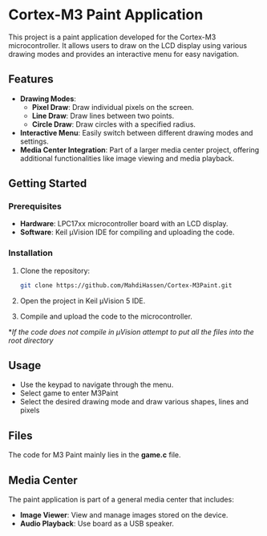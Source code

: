 # Cortex-M3 Paint Application

This project is a paint application developed for the Cortex-M3 microcontroller. It allows users to draw on the LCD display using various drawing modes and provides an interactive menu for easy navigation.

## Features

- **Drawing Modes**:
  - **Pixel Draw**: Draw individual pixels on the screen.
  - **Line Draw**: Draw lines between two points.
  - **Circle Draw**: Draw circles with a specified radius.
- **Interactive Menu**: Easily switch between different drawing modes and settings.
- **Media Center Integration**: Part of a larger media center project, offering additional functionalities like image viewing and media playback.

## Getting Started

### Prerequisites

- **Hardware**: LPC17xx microcontroller board with an LCD display.
- **Software**: Keil μVision IDE for compiling and uploading the code.

### Installation

1. Clone the repository:

   ```bash
   git clone https://github.com/MahdiHassen/Cortex-M3Paint.git
   ```

2. Open the project in Keil μVision 5 IDE.

3. Compile and upload the code to the microcontroller.

**If the code does not compile in μVision attempt to put all the files into the root directory*

## Usage

- Use the keypad to navigate through the menu.
- Select game to enter M3Paint
- Select the desired drawing mode and draw various shapes, lines and pixels

## Files

The code for M3 Paint mainly lies in the **game.c** file.

## Media Center

The paint application is part of a general media center that includes:

- **Image Viewer**: View and manage images stored on the device.
- **Audio Playback**: Use board as a USB speaker.


